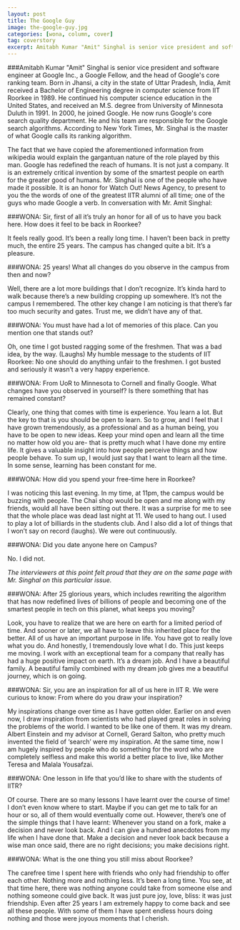 ```yaml
---
layout: post
title: The Google Guy
image: the-google-guy.jpg
categories: [wona, column, cover]
tag: coverstory
excerpt: Amitabh Kumar "Amit" Singhal is senior vice president and software engineer at Google Inc., a Google Fellow, and the head of Google's core ranking team. Born in Jhansi, a city in the state of Uttar Pradesh, India, Amit received a Bachelor of Engineering degree in computer science from IIT Roorkee in 1989.
---
```


###Amitabh Kumar "Amit" Singhal is senior vice president and software engineer at Google Inc., a Google Fellow, and the head of Google's core ranking team. Born in Jhansi, a city in the state of Uttar Pradesh, India, Amit received a Bachelor of Engineering degree in computer science from IIT Roorkee in 1989. He continued his computer science education in the United States, and received an M.S. degree from University of Minnesota Duluth in 1991.
In 2000, he joined Google.  He now runs Google's core search quality department. He and his team are responsible for the Google search algorithms. According to New York Times, Mr. Singhal is the master of what Google calls its ranking algorithm.

The fact that we have copied the aforementioned information from wikipedia would explain the gargantuan nature of the role played by this man. Google has redefined the reach of humans. It is not just a company. It is an extremely critical invention by some of the smartest people on earth for the greater good of humans. Mr. Singhal is one of the people who have made it possible. 
It is an honor for Watch Out! News Agency, to present to you the the words of one of the greatest IITR alumni of all time; one of the guys who made Google a verb. In conversation with Mr. Amit Singhal:


###WONA: Sir, first of all it’s truly an honor for all of us to have you back here. How does it feel to be back in Roorkee?

It feels really good. It’s been a really long time. I haven’t been back in pretty much, the entire 25 years. The campus has changed quite a bit. It’s a pleasure.

###WONA: 25 years! What all changes do you observe in the campus from then and now? 

Well, there are a lot more buildings that I don’t recognize. It’s kinda hard to walk because there’s a new building cropping up  somewhere. It’s not the campus I remembered. The other key change I am noticing is that there’s far too much security and gates. Trust me, we didn’t have any of that. 

###WONA: You must have had a lot of memories of this place. Can you mention one that stands out?

Oh, one time I got busted ragging some of the freshmen. That was a bad idea, by the way. (Laughs) My humble message to the students of IIT Roorkee: No one should do anything unfair to the freshmen. I got busted and seriously it wasn’t a very happy experience.

###WONA: From UoR to Minnesota to Cornell and finally Google. What changes have you observed in yourself? Is there something that has remained  constant?

Clearly, one thing that comes with time is experience. You learn a lot. But the key to that is you should be open to learn. So to grow, and I feel that I have grown tremendously, as a professional and as a human being, you have to be open to new ideas. Keep your mind open and learn all the time no matter how old you are- that is pretty much what I have done my entire life. It gives a valuable insight into how people perceive things and how people behave. To sum up, I would just say that I want to learn all the time. In some sense, learning has been constant for me.

###WONA: How did you spend your free-time here in Roorkee?

I was noticing this last evening. In my time, at 11pm, the campus would be buzzing with people. The Chai shop would be open and me along with my friends, would all have been sitting out there. It was a surprise for me to see that the whole place was dead last night at 11. We used to hang out. I used to play a lot of billiards in the students club. And I also did a lot of things that I won’t say on record (laughs). We were out continuously.

###WONA: Did you date anyone here on Campus?

No. I did not. 

_The interviewers at this point felt proud that they are on the same page with Mr. Singhal on this particular issue._

###WONA: After 25 glorious years, which includes rewriting the algorithm that has now redefined lives of billions of people and becoming one of the smartest people in tech on this planet, what keeps you moving?

Look, you have to realize that we are here on earth for a limited period of time. And sooner or later, we all have to leave this inherited place for the better. All of us have an important purpose in life. You have got to really love what you do. And honestly, I tremendously love what I do. This just keeps me moving. I work with an exceptional team for a company that really has had a huge positive impact on earth. It’s a dream job. And I have a beautiful family.
A beautiful family combined with my dream job gives me a beautiful journey, which is on going.

###WONA: Sir, you are an inspiration for all of us here in IIT R. We were curious to know: From where do you draw your inspiration?

My inspirations change over time as I have gotten older. Earlier on and even now, I draw inspiration from scientists who had played great roles in solving the problems of the world. I wanted to be like one of them. It was my dream. Albert Einstein and my advisor at Cornell, Gerard Salton, who pretty much invented the field of ‘search’ were my inspiration. At the same time, now I am hugely inspired by people who do something for the word who are completely selfless and make this world a better place to live, like Mother Teresa and Malala Yousafzai.

###WONA: One lesson in life that you’d like to share with the students of IITR?

Of course. There are so many lessons I have learnt over the course of time! I don’t even know where to start. Maybe if you can get me to talk for an hour or so, all of them would eventually come out. However, there’s one of the simple things that I have learnt: Whenever you stand on a fork, make a decision and never look back. And I can give a hundred anecdotes from my life when I have done that. 
Make a decision and never look back because a wise man once said, there are no right decisions; you make decisions right.

###WONA: What is the one thing you still miss about Roorkee?

The carefree time I spent here with friends who only had friendship to offer each other. Nothing more and nothing less. It’s been a long time. You see, at that time here, there was nothing anyone could take from someone else and nothing someone could give back. It was just pure joy, love, bliss: it was just friendship. Even after 25 years I am extremely happy to come back and see all these people. With some of them I have spent endless hours doing nothing and those were joyous moments that I cherish.
